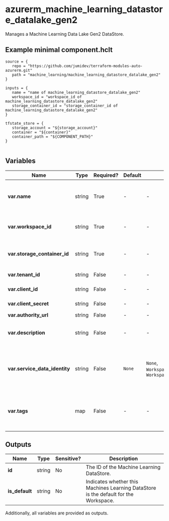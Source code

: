 # azurerm_machine_learning_datastore_datalake_gen2

Manages a Machine Learning Data Lake Gen2 DataStore.

## Example minimal component.hclt

```hcl
source = {
   repo = "https://github.com/jumidev/terraform-modules-auto-azurerm.git" 
   path = "machine_learning/machine_learning_datastore_datalake_gen2" 
}

inputs = {
   name = "name of machine_learning_datastore_datalake_gen2" 
   workspace_id = "workspace_id of machine_learning_datastore_datalake_gen2" 
   storage_container_id = "storage_container_id of machine_learning_datastore_datalake_gen2" 
}

tfstate_store = {
   storage_account = "${storage_account}" 
   container = "${container}" 
   container_path = "${COMPONENT_PATH}" 
}


```

## Variables

| Name | Type | Required? |  Default  |  possible values |  Description |
| ---- | ---- | --------- |  ----------- | ----------- | ----------- |
| **var.name** | string | True | -  |  -  |  The name of the Machine Learning DataStore. Changing this forces a new Machine Learning DataStore to be created. | 
| **var.workspace_id** | string | True | -  |  -  |  The ID of the Machine Learning Workspace. Changing this forces a new Machine Learning DataStore to be created. | 
| **var.storage_container_id** | string | True | -  |  -  |  The ID of the Storage Account Container. Changing this forces a new Machine Learning DataStore to be created. | 
| **var.tenant_id** | string | False | -  |  -  |  The ID of the Tenant which the Service Principal belongs to. | 
| **var.client_id** | string | False | -  |  -  |  The object ID of the Service Principal. | 
| **var.client_secret** | string | False | -  |  -  |  The secret of the Service Principal. | 
| **var.authority_url** | string | False | -  |  -  |  An URL used for authentication. | 
| **var.description** | string | False | -  |  -  |  Text used to describe the asset. Changing this forces a new Machine Learning DataStore to be created. | 
| **var.service_data_identity** | string | False | `None`  |  `None`, `WorkspaceSystemAssignedIdentity`, `WorkspaceUserAssignedIdentity`  |  Specifies which identity to use when retrieving data from the specified source. Defaults to `None`. Possible values are `None`, `WorkspaceSystemAssignedIdentity` and `WorkspaceUserAssignedIdentity`. | 
| **var.tags** | map | False | -  |  -  |  A mapping of tags which should be assigned to the Machine Learning DataStore. Changing this forces a new Machine Learning DataStore to be created. | 



## Outputs

| Name | Type | Sensitive? | Description |
| ---- | ---- | --------- | --------- |
| **id** | string | No  | The ID of the Machine Learning DataStore. | 
| **is_default** | string | No  | Indicates whether this Machines Learning DataStore is the default for the Workspace. | 

Additionally, all variables are provided as outputs.
